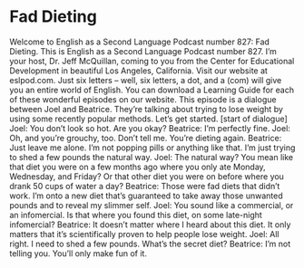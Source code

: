 # Fad Dieting

Welcome to English as a Second Language Podcast number 827: Fad Dieting.  This is English as a Second Language Podcast number 827.  I’m your host, Dr. Jeff McQuillan, coming to you from the Center for Educational Development in beautiful Los Angeles, California.  Visit our website at eslpod.com.  Just six letters – well, six letters, a dot, and a (com) will give you an entire world of English.  You can download a Learning Guide for each of these wonderful episodes on our website.  This episode is a dialogue between Joel and Beatrice.  They’re talking about trying to lose weight by using some recently popular methods.  Let’s get started.  [start of dialogue]  Joel:  You don’t look so hot.  Are you okay?  Beatrice:  I’m perfectly fine.  Joel:  Oh, and you’re grouchy, too.  Don’t tell me.  You’re dieting again.  Beatrice:  Just leave me alone.  I’m not popping pills or anything like that.  I’m just trying to shed a few pounds the natural way.  Joel:  The natural way?  You mean like that diet you were on a few months ago where you only ate Monday, Wednesday, and Friday?  Or that other diet you were on before where you drank 50 cups of water a day?  Beatrice:  Those were fad diets that didn’t work.  I’m onto a new diet that’s guaranteed to take away those unwanted pounds and to reveal my slimmer self.  Joel:  You sound like a commercial, or an infomercial.  Is that where you found this diet, on some late-night infomercial?  Beatrice:  It doesn’t matter where I heard about this diet.  It only matters that it’s scientifically proven to help people lose weight.  Joel:  All right.  I need to shed a few pounds.  What’s the secret diet?  Beatrice:  I’m not telling you.  You’ll only make fun of it. 
